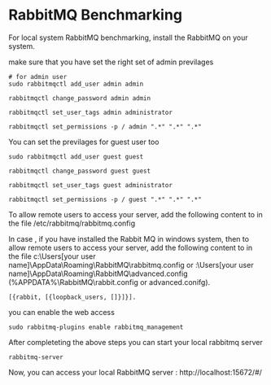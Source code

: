 <!--
Copyright (c) KMG. All Rights Reserved.

Licensed under the Apache License, Version 2.0 (the "License");
you may not use this file except in compliance with the License.
You may obtain a copy of the License at

    http://www.apache.org/licenses/LICENSE-2.0
-->
# RabbitMQ Benchmarking

For local system RabbitMQ benchmarking, install the RabbitMQ on your system.

make sure that you have set the right set of admin previlages

```
# for admin user
sudo rabbitmqctl add_user admin admin

rabbitmqctl change_password admin admin

rabbitmqctl set_user_tags admin administrator

rabbitmqctl set_permissions -p / admin ".*" ".*" ".*"
```

You can set the previlages for guest user too

```
sudo rabbitmqctl add_user guest guest

rabbitmqctl change_password guest guest

rabbitmqctl set_user_tags guest administrator

rabbitmqctl set_permissions -p / guest ".*" ".*" ".*"
```

To allow remote users to access your server,  add the following content to in the file /etc/rabbitmq/rabbitmq.config

In case , if you have installed the Rabbit MQ in windows system, then to allow remote users to access your server,  add the following content to in the file c:\Users\[your user name]\AppData\Roaming\RabbitMQ\rabbitmq.config or :\Users\[your user name]\AppData\Roaming\RabbitMQ\advanced.config (%APPDATA%\RabbitMQ\rabbit.config or advanced.conifg).

```
[{rabbit, [{loopback_users, []}]}].

```

you can enable the web access 

```
sudo rabbitmq-plugins enable rabbitmq_management
```


After completeting the above steps you can start your local rabbitmq server

```
rabbitmq-server
```

Now, you can access your local RabbitMQ server : http://localhost:15672/#/
